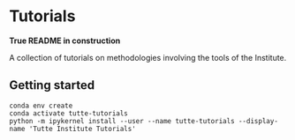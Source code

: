 # Tutorials

**True README in construction**

A collection of tutorials on methodologies involving the tools of the Institute.

## Getting started

```
conda env create
conda activate tutte-tutorials
python -m ipykernel install --user --name tutte-tutorials --display-name 'Tutte Institute Tutorials'
```
